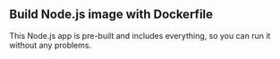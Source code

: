 ## Build Node.js image with Dockerfile

This Node.js app is pre-built and includes everything, so you can run it without any problems.
